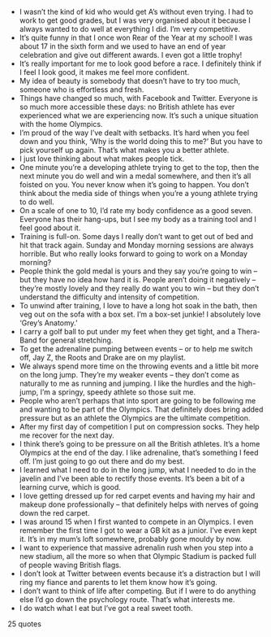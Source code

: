  - I wasn’t the kind of kid who would get A’s without even trying. I had to work to get good grades, but I was very organised about it because I always wanted to do well at everything I did. I’m very competitive.
 - It’s quite funny in that I once won Rear of the Year at my school! I was about 17 in the sixth form and we used to have an end of year celebration and give out different awards. I even got a little trophy!
 - It’s really important for me to look good before a race. I definitely think if I feel I look good, it makes me feel more confident.
 - My idea of beauty is somebody that doesn’t have to try too much, someone who is effortless and fresh.
 - Things have changed so much, with Facebook and Twitter. Everyone is so much more accessible these days: no British athlete has ever experienced what we are experiencing now. It’s such a unique situation with the home Olympics.
 - I’m proud of the way I’ve dealt with setbacks. It’s hard when you feel down and you think, ‘Why is the world doing this to me?’ But you have to pick yourself up again. That’s what makes you a better athlete.
 - I just love thinking about what makes people tick.
 - One minute you’re a developing athlete trying to get to the top, then the next minute you do well and win a medal somewhere, and then it’s all foisted on you. You never know when it’s going to happen. You don’t think about the media side of things when you’re a young athlete trying to do well.
 - On a scale of one to 10, I’d rate my body confidence as a good seven. Everyone has their hang-ups, but I see my body as a training tool and I feel good about it.
 - Training is full-on. Some days I really don’t want to get out of bed and hit that track again. Sunday and Monday morning sessions are always horrible. But who really looks forward to going to work on a Monday morning?
 - People think the gold medal is yours and they say you’re going to win – but they have no idea how hard it is. People aren’t doing it negatively – they’re mostly lovely and they really do want you to win – but they don’t understand the difficulty and intensity of competition.
 - To unwind after training, I love to have a long hot soak in the bath, then veg out on the sofa with a box set. I’m a box-set junkie! I absolutely love ‘Grey’s Anatomy.’
 - I carry a golf ball to put under my feet when they get tight, and a Thera-Band for general stretching.
 - To get the adrenaline pumping between events – or to help me switch off, Jay Z, the Roots and Drake are on my playlist.
 - We always spend more time on the throwing events and a little bit more on the long jump. They’re my weaker events – they don’t come as naturally to me as running and jumping. I like the hurdles and the high-jump, I’m a springy, speedy athlete so those suit me.
 - People who aren’t perhaps that into sport are going to be following me and wanting to be part of the Olympics. That definitely does bring added pressure but as an athlete the Olympics are the ultimate competition.
 - After my first day of competition I put on compression socks. They help me recover for the next day.
 - I think there’s going to be pressure on all the British athletes. It’s a home Olympics at the end of the day. I like adrenaline, that’s something I feed off. I’m just going to go out there and do my best.
 - I learned what I need to do in the long jump, what I needed to do in the javelin and I’ve been able to rectify those events. It’s been a bit of a learning curve, which is good.
 - I love getting dressed up for red carpet events and having my hair and makeup done professionally – that definitely helps with nerves of going down the red carpet.
 - I was around 15 when I first wanted to compete in an Olympics. I even remember the first time I got to wear a GB kit as a junior. I’ve even kept it. It’s in my mum’s loft somewhere, probably gone mouldy by now.
 - I want to experience that massive adrenalin rush when you step into a new stadium, all the more so when that Olympic Stadium is packed full of people waving British flags.
 - I don’t look at Twitter between events because it’s a distraction but I will ring my fiance and parents to let them know how it’s going.
 - I don’t want to think of life after competing. But if I were to do anything else I’d go down the psychology route. That’s what interests me.
 - I do watch what I eat but I’ve got a real sweet tooth.

25 quotes